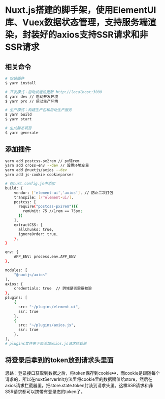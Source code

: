 # Nuxt.js搭建的脚手架，使用ElementUI库、Vuex数据状态管理，支持服务端渲染，封装好的axios支持SSR请求和非SSR请求

## 相关命令

```bash
# 安装插件
$ yarn install

# 开发模式：启动或者热更新 http://localhost:3000
$ yarn dev // 启动开发环境
$ yarn pro // 启动生产环境

# 生产模式：构建生产包和启动生产服务
$ yarn build
$ yarn start

# 生成静态项目
$ yarn generate
```

## 添加插件
```bash
yarn add postcss-px2rem // px转rem
yarn add cross-env --dev // 设置环境变量
yarn add @nuxtjs/axios --dev
yarn add js-cookie cookieparser

# 在nuxt.config.js中添加
build: {
    vendor: ['element-ui','axios'], // 防止二次打包
    transpile: [/^element-ui/],
    postcss: [
      require("postcss-px2rem")({
        remUnit: 75 //1rem == 75px;
      })
    ],
    extractCSS: {
      allChunks: true,
      ignoreOrder: true,
    },
}

env: {
    APP_ENV: process.env.APP_ENV
},

modules: [
    "@nuxtjs/axios"
],
axios: {
    credentials: true  // 跨域是否需要校验
},
plugins: [
    {
      src: "~/plugins/element-ui",
      ssr: true
    },
    {
      src: "~/plugins/axios.js",
      ssr: true
    },
],
# plugins文件夹下面添加axios.js请求拦截器
```

## 将登录后拿到的token放到请求头里面

思路：登录接口获取到数据之后，将token保存到cookie中，而cookie是跟随每个请求的，所以在nuxtServerInit方法里将cookie里的数据赋值给store，然后在axios请求拦截器里，把store.state.token封装到请求头里。这样SSR请求和非SSR请求都可以携带有登录态的token了。



